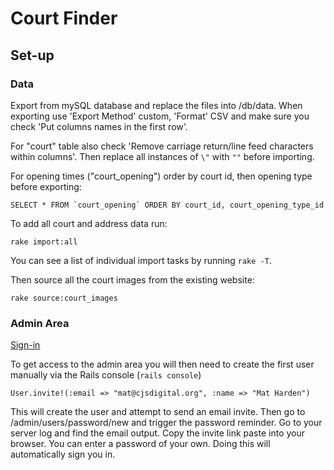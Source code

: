 # Court Finder

## Set-up

### Data

Export from mySQL database and replace the files into /db/data. When exporting use 'Export Method' custom, 'Format' CSV and make sure you check 'Put columns names in the first row'. 

For "court" table also check 'Remove carriage return/line feed characters within columns'. Then replace all instances of `\"` with `""` before importing.

For opening times ("court_opening") order by court id, then opening type before exporting:

    SELECT * FROM `court_opening` ORDER BY court_id, court_opening_type_id

To add all court and address data run:

    rake import:all

You can see a list of individual import tasks by running `rake -T`.

Then source all the court images from the existing website:

    rake source:court_images

<!-- Then you need to process the court types by running:

    rake process:court_types -->

### Admin Area

[Sign-in](http://localhost:3000/admin/users/sign_in)

To get access to the admin area you will then need to create the first user manually via the Rails console (`rails console`)

    User.invite!(:email => "mat@cjsdigital.org", :name => "Mat Harden")

This will create the user and attempt to send an email invite. Then go to /admin/users/password/new and trigger the password reminder. Go to your server log and find the email output. Copy the invite link paste into your browser. You can enter a password of your own. Doing this will automatically sign you in.
